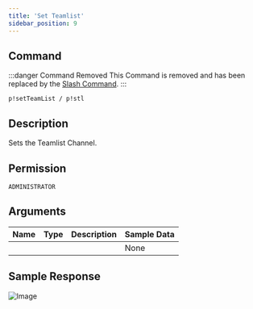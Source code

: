 ```yaml
---
title: 'Set Teamlist'
sidebar_position: 9
---
```


## Command
:::danger Command Removed
This Command is removed and has been replaced by the [Slash Command](../../admins/teamlist).
:::
```
p!setTeamList / p!stl
```

## Description
Sets the Teamlist Channel.

## Permission
`ADMINISTRATOR`

## Arguments
| Name | Type | Description | Sample Data |
| ---- | ---- | ----------- | ----------- |
|  |  |  | None |

## Sample Response
![Image](https://cdn.herrtxbias.net/Discord_F1UYDuejXk.png)
